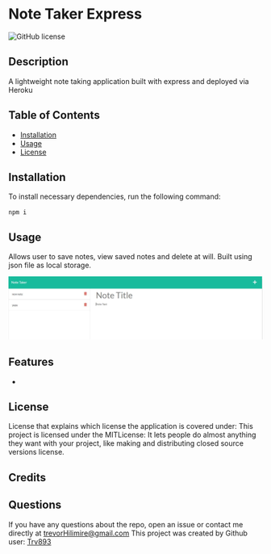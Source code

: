 # Note Taker Express 

![GitHub license](https://img.shields.io/badge/license-MITL-blue.svg)

## Description

A lightweight note taking application built with express and deployed via Heroku

## Table of Contents

* [Installation](#installation) 
* [Usage](#usage) 
* [License](#license) 


## Installation
To install necessary dependencies, run the following command:
  ```
  npm i
  ```

## Usage

Allows user to save notes, view saved notes and delete at will. Built using json file as local storage.

![Example](Assets\example.JPG)

## Features

-


## License
License that explains which license the application is covered under:
This project is licensed under the MITLicense: It lets people do almost anything they want with your project, like making and distributing closed source versions license.

## Credits



## Questions

If you have any questions about the repo, open an issue or contact me directly at trevorHilimire@gmail.com
This project was created by Github user: [Trv893](https://github.com/trv893/)
